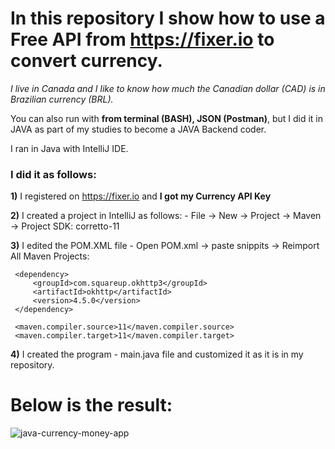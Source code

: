 # **In this repository I show how to use a Free API from https://fixer.io to convert currency.**

_I live in Canada and I like to know how much the Canadian dollar (CAD) is in Brazilian currency (BRL)._

You can also run with **from terminal (BASH), JSON (Postman)**, but I did it in JAVA as part of my studies to become a JAVA Backend coder.

I ran in Java with IntelliJ IDE.

### **I did it as follows:**
**1)** I registered on https://fixer.io and **I got my Currency API Key**

**2)** I created a project in IntelliJ as follows:
    - File -> New -> Project -> Maven -> Project SDK: corretto-11
    
**3)** I edited the POM.XML file
    - Open POM.xml -> paste snippits -> Reimport All Maven Projects:
    
> <dependencies>
     <dependency>
         <groupId>com.squareup.okhttp3</groupId>
         <artifactId>okhttp</artifactId>
         <version>4.5.0</version>
     </dependency>
</dependencies>

> <properties>
     <maven.compiler.source>11</maven.compiler.source>
     <maven.compiler.target>11</maven.compiler.target>
</properties>

**4)** I created the program - main.java file and customized it as it is in my repository.

# Below is the result:

![java-currency-money-app](https://github.com/volgarine/currency-money/assets/120597785/84ab71a1-9e10-48e6-8d7d-9577d1b0f39d)


